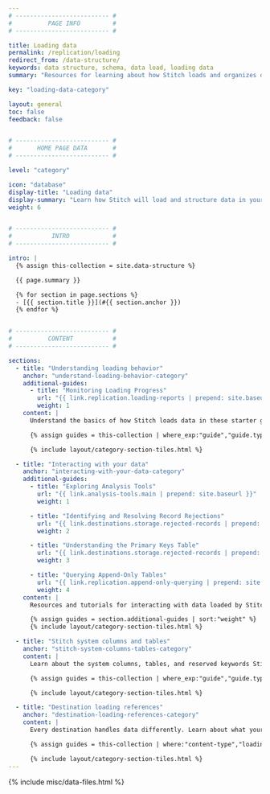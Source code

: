 ```yaml
---
# -------------------------- #
#          PAGE INFO         #
# -------------------------- #

title: Loading data
permalink: /replication/loading
redirect_from: /data-structure/
keywords: data structure, schema, data load, loading data
summary: "Resources for learning about how Stitch loads and organizes data into your destination."

key: "loading-data-category"

layout: general
toc: false
feedback: false


# -------------------------- #
#       HOME PAGE DATA       #
# -------------------------- #

level: "category"

icon: "database"
display-title: "Loading data"
display-summary: "Learn how Stitch will load and structure data in your destination."
weight: 6


# -------------------------- #
#           INTRO            #
# -------------------------- #

intro: |
  {% assign this-collection = site.data-structure %}

  {{ page.summary }}

  {% for section in page.sections %}
  - [{{ section.title }}](#{{ section.anchor }})
  {% endfor %}


# -------------------------- #
#          CONTENT           #
# -------------------------- #

sections:
  - title: "Understanding loading behavior"
    anchor: "understand-loading-behavior-category"
    additional-guides:
      - title: "Monitoring Loading Progress"
        url: "{{ link.replication.loading-reports | prepend: site.baseurl }}"
        weight: 1
    content: |
      Understand the basics of how Stitch loads data in these starter guides.

      {% assign guides = this-collection | where_exp:"guide","guide.type contains 'loading-basics'" | concat: section.additional-guides | sort:"weight" %}

      {% include layout/category-section-tiles.html %}

  - title: "Interacting with your data"
    anchor: "interacting-with-your-data-category"
    additional-guides:
      - title: "Exploring Analysis Tools"
        url: "{{ link.analysis-tools.main | prepend: site.baseurl }}"
        weight: 1

      - title: "Identifying and Resolving Record Rejections"
        url: "{{ link.destinations.storage.rejected-records | prepend: site.baseurl }}"
        weight: 2

      - title: "Understanding the Primary Keys Table"
        url: "{{ link.destinations.storage.rejected-records | prepend: site.baseurl }}"
        weight: 3

      - title: "Querying Append-Only Tables"
        url: "{{ link.replication.append-only-querying | prepend: site.baseurl }}"
        weight: 4
    content: |
      Resources and tutorials for interacting with data loaded by Stitch into your destination.

      {% assign guides = section.additional-guides | sort:"weight" %}
      {% include layout/category-section-tiles.html %}

  - title: "Stitch system columns and tables"
    anchor: "stitch-system-columns-tables-category"
    content: |
      Learn about the system columns, tables, and reserved keywords Stitch uses to load data.

      {% assign guides = this-collection | where_exp:"guide","guide.type contains 'system'" | sort:"weight" %}

      {% include layout/category-section-tiles.html %}

  - title: "Destination loading references"
    anchor: "destination-loading-references-category"
    content: |
      Every destination handles data differently. Learn about what your destination supports, what it doesn't, and how Stitch will load your data as a result in these detailed references.

      {% assign guides = this-collection | where:"content-type","loading-reference" | sort: "display_name" %}

      {% include layout/category-section-tiles.html %}
---
```

{% include misc/data-files.html %}